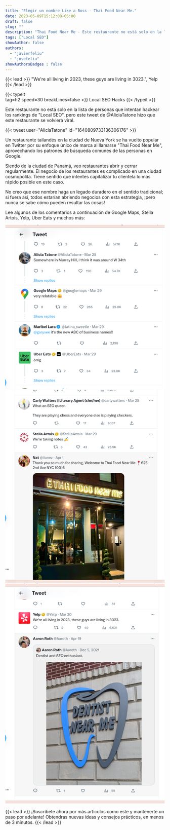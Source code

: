 ```yaml
---
title: "Elegir un nombre Like a Boss - Thai Food Near Me."
date: 2023-05-09T15:12:08-05:00
draft: false
slug: ""
description: "Thai Food Near Me - Este restaurante no está solo en la lista de personas que intentan hackear los rankings de 'Local SEO', pero este se ha vuelto viral."
tags: ["Local SEO"]
showAuthor: false
authors:
  - "javierfeliu"
  - "josefeliu"
showAuthorsBadges : false  
---
```

{{< lead >}}
"We're all living in 2023, these guys are living in 3023.", Yelp
{{< /lead >}}

{{< typeit  
tag=h2
speed=30
  breakLines=false >}}
Local SEO Hacks
{{< /typeit >}}

Este restaurante no está solo en la lista de personas que intentan hackear los rankings de "Local SEO", pero este tweet de @AliciaTatone hizo que este restaurante se volviera viral.

{{< tweet user="AliciaTatone" id="1640809733136306176" >}}

Un restaurante tailandés en la ciudad de Nueva York se ha vuelto popular en Twitter por su enfoque único de marca al llamarse "Thai Food Near Me", aprovechando los patrones de búsqueda comunes de las personas en Google.

Siendo de la ciudad de Panamá, veo restaurantes abrir y cerrar regularmente. El negocio de los restaurantes es complicado en una ciudad cosmopolita. Tiene sentido que intentes capitalizar tu clientela lo más rápido posible en este caso.

No creo que ese nombre haga un legado duradero en el sentido tradicional; si fuera así, todos estarían abriendo negocios con esta estrategia, ¡pero nunca se sabe cómo pueden resultar las cosas!

Lee algunos de los comentarios a continuación de Google Maps, Stella Artois, Yelp, Uber Eats y muchos más:

![](thaifoodnearmetweet.png)
![](tweetthaifoodnerme2.png)
![](tweetthaifoodnerme3.png)

{{< lead >}}
¡Suscríbete ahora por más articulos como este y mantenerte un paso por adelante! Obtendrás nuevas ideas y consejos prácticos, en menos de 3 minutos.
{{< /lead >}}
<script async data-uid="c675c53081" src="https://javier-feliu.ck.page/c675c53081/index.js"></script>

